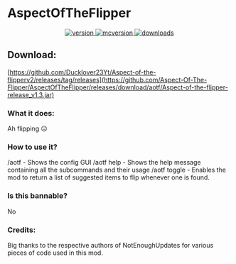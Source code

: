 # AspectOfTheFlipper
<p align="center">
  <a href="https://github.com/Ducklover23Yt/Aspect-of-the-flipperv2/releases/tag/releases" target="_blank">
    <img alt="version" src="https://img.shields.io/badge/RELEASE-1.3-blueviolet?color=%239f00ff&style=for-the-badge" />
  </a>
  <a href="https://files.minecraftforge.net/net/minecraftforge/forge/index_1.8.9.html" target="_blank">
    <img alt="mcversion" src="https://img.shields.io/badge/MC%20Version-1.8.9-blue?color=%239f00ff&style=for-the-badge" />
  </a>
  <a href="https://github.com/Ducklover23Yt/Aspect-of-the-flipperv2/releases/tag/releases" target="_blank">
    <img alt="downloads" src="https://img.shields.io/badge/DOWNLOADS-1.2k-a?color=%239f00ff&style=for-the-badge" />
    </a>
</p>

## Download:
[https://github.com/Ducklover23Yt/Aspect-of-the-flipperv2/releases/tag/releases](https://github.com/Aspect-Of-The-Flipper/AspectOfTheFlipper/releases/download/aotf/Aspect-of-the-flipper-release_v1.3.jar)

### What it does:
Ah flipping 😐

### How to use it?
/aotf - Shows the config GUI
/aotf help - Shows the help message containing all the subcommands and their usage
/aotf toggle - Enables the mod to return a list of suggested items to flip whenever one is found.


### Is this bannable?
No


 ### Credits:
Big thanks to the respective authors of NotEnoughUpdates for various pieces of code used in this mod.

